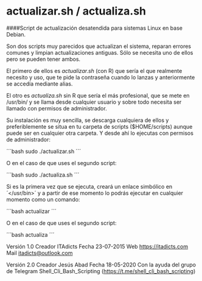# actualizar.sh / actualiza.sh

####Script de actualización desatendida para sistemas Linux en base Debian.

Son dos scripts muy parecidos que actualizan el sistema, reparan errores comunes y limpian actualizaciones antiguas. Sólo se necesita uno de ellos pero se pueden tener ambos.

El primero de ellos es _actualizar.sh_ (con R) que sería el que realmente necesito y uso, que te pide la contraseña cuando lo lanzas y anteriormente se accedía mediante alias.

El otro es _actualiza.sh_ sin R que sería el más profesional, que se mete en /usr/bin/ y se llama desde cualquier usuario y sobre todo necesita ser llamado con permisos de administrador.

Su instalación es muy sencilla, se descarga cualquiera de ellos y preferiblemente se situa en tu carpeta de scripts ($HOME/scripts) aunque puede ser en cualquier otra carpeta. Y desde ahí lo ejecutas con permisos de administrador:

´´´bash
sudo ./actualizar.sh
´´´

O en el caso de que uses el segundo script:

´´´bash
sudo ./actualiza.sh
´´´

Si es la primera vez que se ejecuta, creará un enlace simbólico en ´</usr/bin>´ y a partir de ese momento lo podrás ejecutar en cualquier momento como un comando:

´´´bash
actualizar
´´´

O en el caso de que uses el segundo script:

´´´bash
actualiza
´´´

Versión 1.0
Creador ITAdicts
Fecha 23-07-2015
Web https://itadicts.com
Mail itadicts@outlook.com

Versión 2.0
Creador Jesús Abad
Fecha 18-05-2020
Con la ayuda del grupo de Telegram Shell_Cli_Bash_Scripting (https://t.me/shell_cli_bash_scripting)

